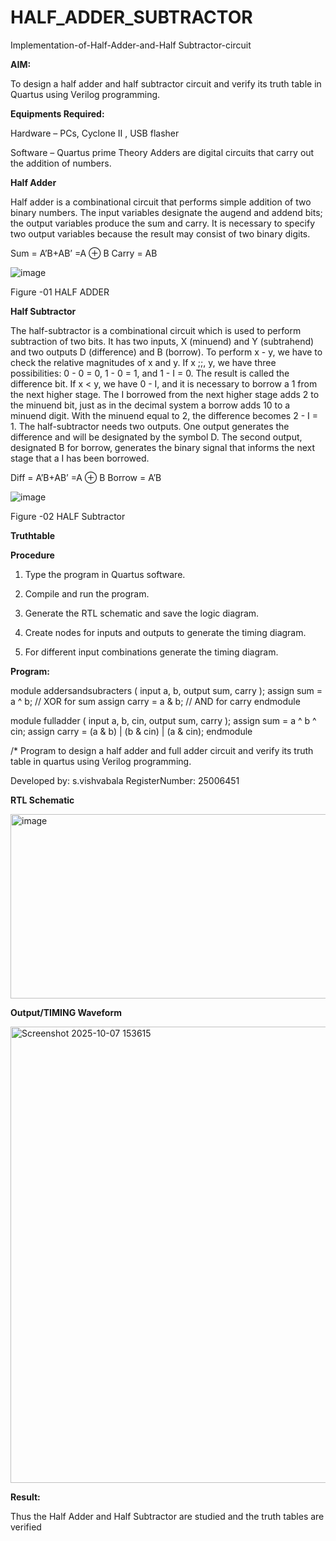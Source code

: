 # HALF_ADDER_SUBTRACTOR

Implementation-of-Half-Adder-and-Half Subtractor-circuit

**AIM:**

To design a half adder and half subtractor circuit and verify its truth table in Quartus using Verilog programming.

**Equipments Required:**

Hardware – PCs, Cyclone II , USB flasher 

Software – Quartus prime Theory Adders are digital circuits that carry out the addition of numbers.

**Half Adder**

Half adder is a combinational circuit that performs simple addition of two binary numbers. The input variables designate the augend and addend bits; the output variables produce the sum and carry. It is necessary to specify two output variables because the result may consist of two binary digits.

Sum = A’B+AB’ =A ⊕ B Carry = AB

![image](https://github.com/naavaneetha/HALF_ADDER_SUBTRACTOR/assets/154305477/bd4a0b2c-cdbc-4184-ab08-81578f121e1f)

Figure -01 HALF ADDER

**Half Subtractor**

The half-subtractor is a combinational circuit which is used to perform subtraction of two bits. It has two inputs, X (minuend) and Y (subtrahend) and two outputs D (difference) and B (borrow). To perform x - y, we have to check the relative magnitudes of x and y. If x ;;, y, we have three possibilities: 0 - 0 = 0, 1 - 0 = 1, and 1 - I = 0. The result is called the difference bit. If x < y, we have 0 - I, and it is necessary to borrow a 1 from the next higher stage. The I borrowed from the next higher stage adds 2 to the minuend bit, just as in the decimal system a borrow adds 10 to a minuend digit. With the minuend equal to 2, the difference becomes 2 - I = 1. The half-subtractor needs two outputs. One output generates the difference and will be designated by the symbol D. The second output, designated B for borrow, generates the binary signal that informs the next stage that a I has been borrowed. 

Diff = A’B+AB’ =A ⊕ B
Borrow = A’B

 ![image](https://github.com/naavaneetha/HALF_ADDER_SUBTRACTOR/assets/154305477/d76b099c-513f-4e7c-843a-e2fd028a531a)

Figure -02 HALF Subtractor

**Truthtable**

**Procedure**

1.	Type the program in Quartus software.

2.	Compile and run the program.

3.	Generate the RTL schematic and save the logic diagram.

4.	Create nodes for inputs and outputs to generate the timing diagram.

5.	For different input combinations generate the timing diagram.


**Program:**

module addersandsubracters (
    input a, b,
    output sum, carry
);
    assign sum   = a ^ b;   // XOR for sum
    assign carry = a & b;   // AND for carry
endmodule

module fulladder (
    input a, b, cin,
    output sum, carry
);
    assign sum   = a ^ b ^ cin;
    assign carry = (a & b) | (b & cin) | (a & cin);
endmodule 

/* Program to design a half adder and full adder circuit and verify its truth table in quartus using Verilog programming.

Developed by: s.vishvabala
RegisterNumber: 25006451

**RTL Schematic**

<img width="625" height="295" alt="image" src="https://github.com/user-attachments/assets/dfd53040-532f-45ef-b5cd-1bf360597caf" />

**Output/TIMING Waveform**

<img width="1315" height="730" alt="Screenshot 2025-10-07 153615" src="https://github.com/user-attachments/assets/d4b54375-c99c-4584-9822-4d34859ca8ae" />


**Result:**

Thus the Half Adder and Half Subtractor are studied and the truth tables are verified

